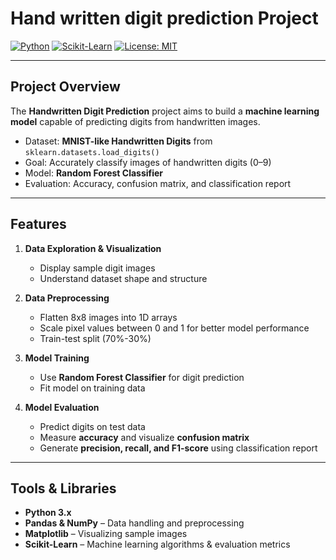# Hand written digit prediction Project

[![Python](https://img.shields.io/badge/python-3.9-blue.svg)](https://www.python.org/)
[![Scikit-Learn](https://img.shields.io/badge/scikit--learn-1.2-orange)](https://scikit-learn.org/)
[![License: MIT](https://img.shields.io/badge/License-MIT-yellow.svg)](LICENSE)

---

## Project Overview
The **Handwritten Digit Prediction** project aims to build a **machine learning model** capable of predicting digits from handwritten images.  

- Dataset: **MNIST-like Handwritten Digits** from `sklearn.datasets.load_digits()`
- Goal: Accurately classify images of handwritten digits (0–9)
- Model: **Random Forest Classifier**
- Evaluation: Accuracy, confusion matrix, and classification report

---

## Features

1. **Data Exploration & Visualization**
   - Display sample digit images
   - Understand dataset shape and structure

2. **Data Preprocessing**
   - Flatten 8x8 images into 1D arrays
   - Scale pixel values between 0 and 1 for better model performance
   - Train-test split (70%-30%)

3. **Model Training**
   - Use **Random Forest Classifier** for digit prediction
   - Fit model on training data

4. **Model Evaluation**
   - Predict digits on test data
   - Measure **accuracy** and visualize **confusion matrix**
   - Generate **precision, recall, and F1-score** using classification report

---

## Tools & Libraries

- **Python 3.x**  
- **Pandas & NumPy** – Data handling and preprocessing  
- **Matplotlib** – Visualizing sample images  
- **Scikit-Learn** – Machine learning algorithms & evaluation metrics  
